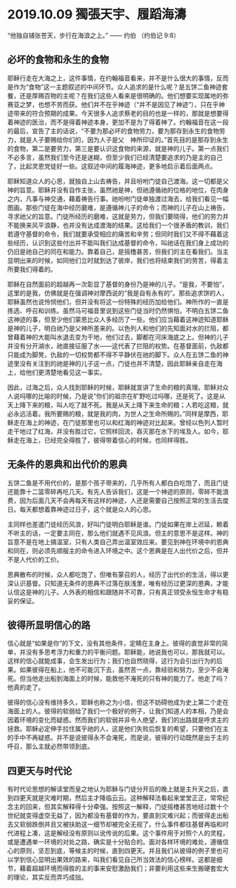 # 2019.10.09 獨張天宇、履蹈海濤

“他独自铺张苍天，步行在海浪之上。” —— 约伯 （约伯记 9:8）

## 必坏的食物和永生的食物

耶稣行走在大海之上，这件事情，在约翰福音看来，并不是什么很大的事情，反而是作为“食物”这一主题叙述的中间环节。众人追求的是什么呢？是五饼二鱼神迹套餐，还是厚赐百物的主呢？在我们这些人看来是很明确的。他们想要实现属地的弥赛亚之梦，也想不劳而获。他们并不在乎神迹（“并不是因见了神迹”），只在乎神迹带来的符合预期的成果。今天很多人追求蔡老的目的也是一样的，那就是想要得着神迹的医治，而不是得着神迹本身，更加不是为了得着神了。约翰福音在这一段的最后，宣告了主的话说，“不要为那必坏的食物劳力，要为那存到永生的食物劳力，就是人子要赐给你们的，因为人子是父　神所印证的。”首先目的是那存到永生的食物，第二是要劳力，第三是要认识这食物的来源，就是神的儿子。第一点我们不必多言，虽然我们至今还是迷糊，但至少我们已经清楚要追求的乃是主的自己了，比起灵恩党徒好一些。这叙述中间的履海神迹，更多地启示着后面两点。

耶稣知道众人的心思，就独自上山去祷告，并且吩咐门徒自己渡海。这一切都是父神的旨意。耶稣并没有自作主张，虽然祂是神，但祂遵循祂的位格的地位，在肉身之内，凡事与神交通，藉着祷告行事。祂吩咐门徒单独渡过海去，给我们看见一幅图画。那些门徒在海中经历磨难，是遵循神儿子的命令；而神的儿子在山上祷告，寻求祂父的旨意。门徒所经历的磨难，这就是劳力，但我们要晓得，他们的劳力并不能换来风平浪静，也并没有达成渡海的结果。这给我们一个很矛盾的教训，我们若遵守基督的命令，我们就要承受相应的痛苦和辛劳；但同时我们又不得不藉着这些经历，认识到这些付出并不能叫我们达成基督的命令，叫祂话在我们身上成功的仍旧是祂自己的同在和能力。靠着自己，是摇橹甚苦，但我们的主在看我们。当主显明出来的时候，如同他们立时就到达了彼岸，我们也将结束我们的劳苦，得着主所要我们得着的。

耶稣在自然面前的超越再一次彰显了基督的身份乃是神的儿子。“是我，不要怕”，这里的是我，仿佛就是在强调神对摩西说的“我是自有永有的”。那些追求饼的人，耶稣虽然也说怜悯他们，但并没有将这一份特殊的经历加给他们。神所作的一直是拣选、呼召和训练。虽然马可福音里说到这些门徒当时仍然惧怕，不明白五饼二鱼这神迹的事，但至少他们蒙恩比众人多经历了一些。他们应当藉着这神迹知道耶稣是神的儿子，明白祂乃是父神所差来的。以色列人和他们的先知面对水的拦阻，都曾藉着神的大能叫水退去变为干地，他们过去，脚都在河床海底之上。但神的儿子并没有分开湖水，祂直接征服了水——这代表了拦阻的权势。在基督面前，仇敌都只能成为脚凳，仇敌的一切权势都不得不平静伏在祂的脚下。众人在五饼二鱼的神迹里没有关注到的祂是神的儿子这一点，门徒也并不清楚，因此耶稣亲自走在海上，给他们更清楚地看见这一事实。

因此，过海之后，众人找到耶稣的时候，耶稣就宣讲了生命的粮的真理。耶稣对众人说吗哪的比喻的时候，乃是说“你们的祖宗在旷野吃过吗哪，还是死了。这是从天上降下来的粮，叫人吃了就不死。我是从天上降下来生命的粮；人若吃这粮，就必永远活着。我所要赐的粮，就是我的肉，为世人之生命所赐的。”同样是摩西，耶稣走在海上的神迹，在门徒那里也可以和红海的神迹对比起来。曾经以色列人暂时走干地过了红海，并没有胜过它，它照样回流，吞灭那在水下的埃及人。如今，耶稣走在海上，已经完全得胜了，彼得带着信心的时候，也同样得胜。


## 无条件的恩典和出代价的恩典

五饼二鱼是不用代价的，是那个孩子带来的，几乎所有人都白白吃饱了，而且门徒还能靠十二篮零碎再吃几天。有先人告诉我们，这是一个神迹的原则，零碎不能浪费，因为后面几天不会再每天有这样的神迹，人还是需要自己按照正常的生活去度日。每天都想着靠神迹过日子，这个就是众人的心思。

主同样也差遣门徒经历风浪，好叫门徒明白耶稣是谁。门徒如果在岸上迟延，赖着不听主的话，一定要主同在，那么他们就遇不见风浪。但主的意思不是这样。神的旨意不是在地上搞温室，只有人类自己弄出温室效应来。要见到神在环境中的恩典和同在，则必须先顺服主的命令进入环境之中。这个恩典是在人出代价之后，但并不是人代价的工价。

恩典散布的时候，众人都吃饱了，但唯有蒙召的人，经历了出代价的生活，得以更深认识基督。只知道无条件的恩典不过落在肤浅里，唯有经历过更深的恩典，才能认信这是神的儿子。人外表的相信和跟随并不可靠，只有真正领受永恒生命才有稳妥的保证。

## 彼得所显明信心的路

信心就是“如果是你”的下文，没有其他条件，定睛在主身上。彼得的直觉非常的简单，并没有多思考浮力和重力的平衡问题。耶稣能，祂说我也可以，那我就可以。这样的信心就能成事，会生发出行为；我们也自然晓得，这行为会引出行为的后果。如果彼得在船上，他不可能沉下去，虽然苦一点，靠经验和努力，至少不会淹死。但当他走出船到海面上的时候，能救他不淹死的只有神的能力了。他走了吗？他真的走了。

彼得的信心没有维持多久，耶稣也称之为小信，但这不妨碍他成为史上第二个走在海面上的人。彼得的软弱给了我们一个极好的例子，让我们知道人的本相，乃是会因着环境的变化而疑惑。然而我们的软弱并非令人绝望，我们的出路就是呼求主的拯救。耶稣必定伸手拉住属乎祂的人，这是他们失败后恢复的希望，只要他们在主的手中不再疑惑。并不是说彼得永不会淹死，而是说，彼得的行动既然是出于主的呼召，那么主就必然带领到底。

## 四更天与时代论

有时代论思想的解读堂而皇之地认为耶稣与门徒分开后的晚上就是主升天之后，直到四更天就是灾难时期，然后主才降临云云。这种解释法看起来堂堂正正，常常纪念主的回来，但其实解释得十分牵强。按照这一解释，门徒摇橹甚苦地经过数十个世纪就变得虚空无益了，因为都没有基督的作为，要直到灾难兴起；而彼得走出船去又软弱跌倒并且又被扶助这一细节却被完全无视了。什么事件都往基督再临和时代进程上凑，这是解经没有原则以讹传讹的后果。这个事件用于对照个人的灵程，或是遭遇单一环境的对处之路，确实是十分贴合的。面对各样环境的难处，遵循信心的原则，坚忍到底，等候主的时候，直到四更天。并且我们从彼得的例子里也可以学到信心显明出果效的路来，叫我们看见自己所当效法的信心榜样。这都是细节，藉着超越环境而得胜的主的事来安慰激励我们；非要利用这些来生搬硬套宏大的理论，其实反而弄巧成拙。

